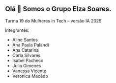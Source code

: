 ## Olá 👋 Somos o Grupo Elza Soares.

Turma 19 do Mulheres in Tech – versão IA 2025

Integrantes:

- Aline Santos
- Ana Paula Palandi
- Ana Catarina
- Carla Silvares
- Isabel Pacheco
- Julia Gimenes
- Vanessa Vicente
- Veronica Macêdo


<!--
**GrupoElzaSoares/GrupoElzaSoares** is a ✨ _special_ ✨ repository because its `README.md` (this file) appears on your GitHub profile.

Here are some ideas to get you started:

- 🔭 I’m currently working on ...
- 🌱 I’m currently learning ...
- 👯 I’m looking to collaborate on ...
- 🤔 I’m looking for help with ...
- 💬 Ask me about ...
- 📫 How to reach me: ...
- 😄 Pronouns: ...
- ⚡ Fun fact: ...
-->
